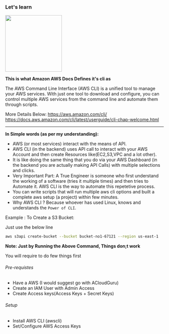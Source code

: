### Let's learn

<img src="https://dashboard.snapcraft.io/site_media/appmedia/2022/01/awscli_Tl3t26M.png" width=180> 

<b>This is what Amazon AWS Docs Defines it's cli as</b>

The AWS Command Line Interface (AWS CLI) is a unified tool to manage your AWS services. With just one tool to download and configure, you can control multiple AWS services from the command line and automate them through scripts.

More Details Below:
https://aws.amazon.com/cli/
https://docs.aws.amazon.com/cli/latest/userguide/cli-chap-welcome.html

---

<b> In Simple words (as per my understanding): </b> 

- AWS (or most services) interact with the means of API.
- AWS CLI (in the backend) uses API call to interact with your AWS Account and then create Resources like(EC2,S3,VPC and a lot other).
- It is like doing the same thing that you do via your AWS Dashboard (in the backend you are actually making API Calls) with multiple selections and clicks.
- Very Important Part: A True Engineer is someone who first understand the working of a software (tries it multiple times) and then tries to Automate it. AWS CLI is the way to automate this repetetive process.
- You can write scripts that will run multiple aws cli options and built a complete aws setup (a project) within few minutes.
- Why AWS CLI ? Because whoever has used Linux, knows and understands the `Power of CLI`.

Example : To Create a S3 Bucket:

Just use the below line

```sh
aws s3api create-bucket --bucket bucket-no1-67121 --region us-east-1
```

<b> Note: Just by Running the Above Command, Things don;t work </b> 

You will require to do few things first

###### Pre-requistes
- Have a AWS (I would suggest go with ACloudGuru)
- Create an IAM User with Admin Access
- Create Access keys(Access Keys + Secret Keys)

###### Setup
- Install AWS CLI (awscli)
- Set/Configure AWS Access Keys

